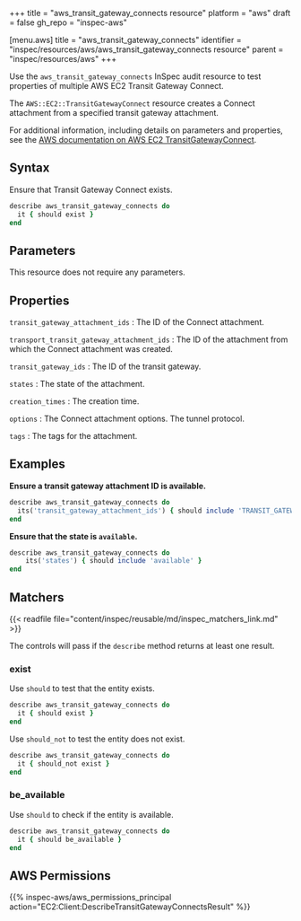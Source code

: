 +++
title = "aws_transit_gateway_connects resource"
platform = "aws"
draft = false
gh_repo = "inspec-aws"

[menu.aws]
title = "aws_transit_gateway_connects"
identifier = "inspec/resources/aws/aws_transit_gateway_connects resource"
parent = "inspec/resources/aws"
+++

Use the `aws_transit_gateway_connects` InSpec audit resource to test properties of multiple AWS EC2 Transit Gateway Connect.

The `AWS::EC2::TransitGatewayConnect` resource creates a Connect attachment from a specified transit gateway attachment.

For additional information, including details on parameters and properties, see the [AWS documentation on AWS EC2 TransitGatewayConnect](https://docs.aws.amazon.com/AWSCloudFormation/latest/UserGuide/aws-resource-ec2-transitgatewayconnect.html).

## Syntax

Ensure that Transit Gateway Connect exists.

```ruby
describe aws_transit_gateway_connects do
  it { should exist }
end
```

## Parameters

This resource does not require any parameters.

## Properties

`transit_gateway_attachment_ids`
: The ID of the Connect attachment.

`transport_transit_gateway_attachment_ids`
: The ID of the attachment from which the Connect attachment was created.

`transit_gateway_ids`
: The ID of the transit gateway.

`states`
: The state of the attachment.

`creation_times`
: The creation time.

`options`
: The Connect attachment options. The tunnel protocol.

`tags`
: The tags for the attachment.

## Examples

**Ensure a transit gateway attachment ID is available.**

```ruby
describe aws_transit_gateway_connects do
  its('transit_gateway_attachment_ids') { should include 'TRANSIT_GATEWAY_ATTACHMENT_ID' }
end
```

**Ensure that the state is `available`.**

```ruby
describe aws_transit_gateway_connects do
    its('states') { should include 'available' }
end
```

## Matchers

{{< readfile file="content/inspec/reusable/md/inspec_matchers_link.md" >}}

The controls will pass if the `describe` method returns at least one result.

### exist

Use `should` to test that the entity exists.

```ruby
describe aws_transit_gateway_connects do
  it { should exist }
end
```

Use `should_not` to test the entity does not exist.

```ruby
describe aws_transit_gateway_connects do
  it { should_not exist }
end
```

### be_available

Use `should` to check if the entity is available.

```ruby
describe aws_transit_gateway_connects do
  it { should be_available }
end
```

## AWS Permissions

{{% inspec-aws/aws_permissions_principal action="EC2:Client:DescribeTransitGatewayConnectsResult" %}}
